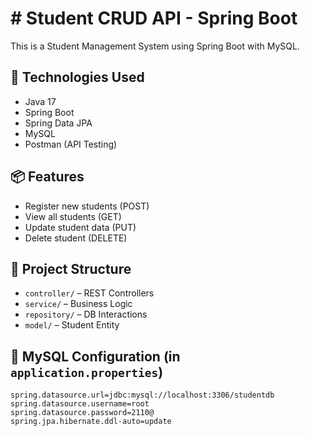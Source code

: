 # # Student CRUD API - Spring Boot

This is a Student Management System using Spring Boot with MySQL.

## 🔧 Technologies Used
- Java 17
- Spring Boot
- Spring Data JPA
- MySQL
- Postman (API Testing)

## 📦 Features
- Register new students (POST)
- View all students (GET)
- Update student data (PUT)
- Delete student (DELETE)

## 📂 Project Structure
- `controller/` – REST Controllers
- `service/` – Business Logic
- `repository/` – DB Interactions
- `model/` – Student Entity

## 💾 MySQL Configuration (in `application.properties`)
```properties
spring.datasource.url=jdbc:mysql://localhost:3306/studentdb
spring.datasource.username=root
spring.datasource.password=2110@
spring.jpa.hibernate.ddl-auto=update
